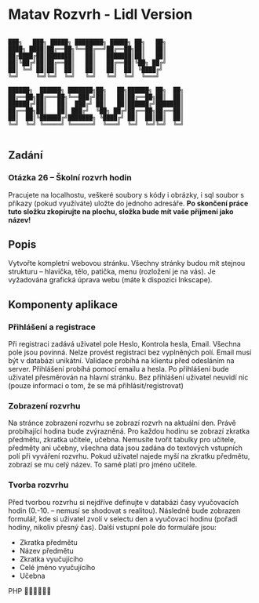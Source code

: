 # Matav Rozvrh - Lidl Version

```

███╗   ███╗ █████╗ ████████╗ █████╗ ██╗   ██╗
████╗ ████║██╔══██╗╚══██╔══╝██╔══██╗██║   ██║
██╔████╔██║███████║   ██║   ███████║██║   ██║
██║╚██╔╝██║██╔══██║   ██║   ██╔══██║╚██╗ ██╔╝
██║ ╚═╝ ██║██║  ██║   ██║   ██║  ██║ ╚████╔╝ 
╚═╝     ╚═╝╚═╝  ╚═╝   ╚═╝   ╚═╝  ╚═╝  ╚═══╝  
                                             
██████╗  ██████╗ ███████╗██╗   ██╗██████╗ ██╗  ██╗
██╔══██╗██╔═══██╗╚══███╔╝██║   ██║██╔══██╗██║  ██║
██████╔╝██║   ██║  ███╔╝ ██║   ██║██████╔╝███████║
██╔══██╗██║   ██║ ███╔╝  ╚██╗ ██╔╝██╔══██╗██╔══██║
██║  ██║╚██████╔╝███████╗ ╚████╔╝ ██║  ██║██║  ██║
╚═╝  ╚═╝ ╚═════╝ ╚══════╝  ╚═══╝  ╚═╝  ╚═╝╚═╝  ╚═╝
                                                  
```

## Zadání
### Otázka 26 – Školní rozvrh hodin

Pracujete na localhostu, veškeré soubory s kódy i obrázky, i sql soubor s příkazy (pokud využíváte)
uložte do jednoho adresáře. **Po skončení práce tuto složku zkopírujte na plochu, složka bude mít
vaše příjmení jako název!**

## Popis

Vytvořte kompletní webovou stránku. Všechny stránky budou mít stejnou strukturu – hlavička, tělo,
patička, menu (rozložení je na vás). Je vyžadována grafická úprava webu (máte k dispozici Inkscape).

## Komponenty aplikace

### Přihlášení a registrace

Při registraci zadává uživatel pole Heslo, Kontrola hesla, Email. Všechna pole jsou povinná. Nelze
provést registraci bez vyplněných polí. Email musí být v databázi unikátní. Validace probíhá na klientu
před odesláním na server.
Přihlášení probíhá pomocí emailu a hesla. Po přihlášení bude uživatel přesměrován na hlavní stránku.
Bez přihlášení uživatel neuvidí nic (pouze informaci o tom, že se má přihlásit/registrovat)

### Zobrazení rozvrhu

Na stránce zobrazení rozvrhu se zobrazí rozvrh na aktuální den. Právě probíhající hodina bude
zvýrazněná. Pro každou hodinu se zobrazí zkratka předmětu, zkratka učitele, učebna. Nemusíte tvořit
tabulky pro učitele, předměty ani učebny, všechna data jsou zadána do textových vstupních polí při
vyváření rozvrhu. Pokud uživatel najede myší na zkratku předmětu, zobrazí se mu celý název. To
samé platí pro jméno učitele.

### Tvorba rozvrhu

Před tvorbou rozvrhu si nejdříve definujte v databázi časy vyučovacích hodin (0.-10. – nemusí se
shodovat s realitou). Následně bude zobrazen formulář, kde si uživatel zvolí v selectu den a vyučovací
hodinu (pořadí hodiny, nikoliv přesný čas). Další vstupní pole do formuláře jsou:

- Zkratka předmětu
- Název předmětu
- Zkratka vyučujícího
- Celé jméno vyučujícího
- Učebna


PHP 🤮🤮🤮🤮🤮🤮